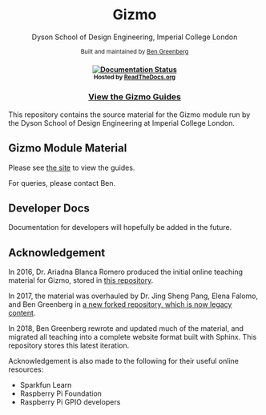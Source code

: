 <!-- <p  align="center"><img width="150" src=".github/Logo.png" alt="cover"></p> -->
<h1 align="center">
  Gizmo
</h1>

<p  align="center">Dyson School of Design Engineering, Imperial College London</p>

<p  align="center">
<sup>
    Built and maintained by
    <a href="https://github.com/nebbles">Ben Greenberg</a>
</sup>
</p>

<h4 align="center">
<a href='http://gizmo.designengineering.london/en/latest/?badge=latest'>
    <img src='https://readthedocs.org/projects/de-gizmo/badge/?version=latest' alt='Documentation Status' />
</a><br>
<sup>
    Hosted by <a href="https://readthedocs.org/projects/de-gizmo/">ReadTheDocs.org</a>
</sup>
</h4>

<h3 align="center">
  <strong><a href="">View the Gizmo Guides</a></strong>
</h3>

This repository contains the source material for the Gizmo module run by the Dyson School of Design Engineering at Imperial College London.

## Gizmo Module Material

Please see [the site](gizmo.designengineering.london) to view the guides.

For queries, please contact Ben.

## Developer Docs

Documentation for developers will hopefully be added in the future.

## Acknowledgement

In 2016, Dr. Ariadna Blanca Romero produced the initial online teaching material for Gizmo, stored in [this repository](https://github.com/Starignus/PythonPractise).

In 2017, the material was overhauled by Dr. Jing Sheng Pang, Elena Falomo, and Ben Greenberg in [a new forked repository, which is now legacy content](https://github.com/ImperialDyson/Gizmo-Legacy). 

In 2018, Ben Greenberg rewrote and updated much of the material, and migrated all teaching into a complete website format built with Sphinx. This repository stores this latest iteration.

Acknowledgement is also made to the following for their useful online resources:

* Sparkfun Learn
* Raspberry Pi Foundation
* Raspberry Pi GPIO developers
